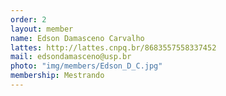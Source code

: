 ```yaml
---
order: 2
layout: member
name: Edson Damasceno Carvalho
lattes: http://lattes.cnpq.br/8683557558337452
mail: edsondamasceno@usp.br
photo: "img/members/Edson_D_C.jpg"
membership: Mestrando
---
```


